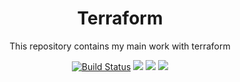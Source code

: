 <h1 align="center">Terraform</h1>
<p align="center">This repository contains my main work with terraform</p>

<p align="center">
<a href="https://travis-ci.org/koalalorenzo/python-digitalocean"><img src="https://travis-ci.org/koalalorenzo/python-digitalocean.svg" alt="Build Status"></a>
<a href="https://github.com/koalalorenzo/python-digitalocean"><img src="https://img.shields.io/github/forks/koalalorenzo/python-digitalocean.svg?style=social&label=Fork"></a>
<a href="https://github.com/koalalorenzo/python-digitalocean"><img src="https://img.shields.io/github/stars/koalalorenzo/python-digitalocean.svg?style=social&label=Star"></a>
<a href="https://github.com/koalalorenzo/python-digitalocean"><img src="https://img.shields.io/github/watchers/koalalorenzo/python-digitalocean.svg?style=social&label=Watch"></a>
</p>
